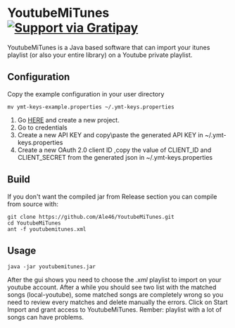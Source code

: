 YoutubeMiTunes [![Support via Gratipay](https://cdn.rawgit.com/gratipay/gratipay-badge/2.3.0/dist/gratipay.svg)](https://gratipay.com/~Ale46/)
===================


YoutubeMiTunes is a Java based software that can import your itunes playlist (or also your entire library) on a Youtube private playlist.


Configuration
-------------

Copy the example configuration in your user directory

    mv ymt-keys-example.properties ~/.ymt-keys.properties

 1. Go [HERE](https://console.developers.google.com/project) and create a new project.
 2. Go to credentials
 3. Create a new API KEY and copy\paste the generated API KEY in ~/.ymt-keys.properties
 4. Create a new OAuth 2.0 client ID ,copy the value of CLIENT_ID and CLIENT_SECRET from the generated json in ~/.ymt-keys.properties



Build
-------------
If you don't want the compiled jar from Release section you can compile from source with:

    git clone https://github.com/Ale46/YoutubeMiTunes.git
    cd YoutubeMiTunes
    ant -f youtubemitunes.xml



Usage
-------------

    java -jar youtubemitunes.jar
After the gui shows you need to choose the *.xml* playlist to import on your youtube account. After a while you should see two list with the matched songs (local-youtube),  some matched songs are completely wrong so you need to review every matches and delete manually the errors. Click on Start Import and grant access to YoutubeMiTunes.
Rember: playlist with a lot of songs can have problems.